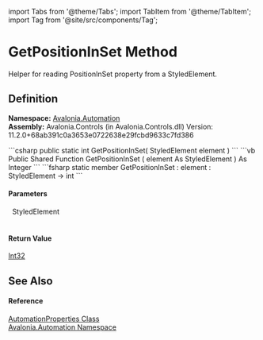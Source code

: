 import Tabs from '@theme/Tabs'; 
import TabItem from '@theme/TabItem'; 
import Tag from '@site/src/components/Tag'; 

# GetPositionInSet Method


Helper for reading PositionInSet property from a StyledElement.



## Definition
**Namespace:** <a href="N_Avalonia_Automation">Avalonia.Automation</a>  
**Assembly:** Avalonia.Controls (in Avalonia.Controls.dll) Version: 11.2.0+68ab391c0a3653e0722638e29fcbd9633c7fd386

<Tabs groupId="api-code-preview">
<TabItem value="csharp" label="C#">
```csharp
public static int GetPositionInSet(
	StyledElement element
)
```
</TabItem>
<TabItem value="vb" label="VB">
```vb
Public Shared Function GetPositionInSet ( 
	element As StyledElement
) As Integer
```
</TabItem>
<TabItem value="fsharp" label="F#">
```fsharp
static member GetPositionInSet : 
        element : StyledElement -> int 
```
</TabItem>
</Tabs>



#### Parameters
<dl><dt>  StyledElement</dt><dd> </dd></dl>

#### Return Value
<a href="https://learn.microsoft.com/dotnet/api/system.int32" target="_blank" rel="noopener noreferrer">Int32</a>

## See Also


#### Reference
<a href="T_Avalonia_Automation_AutomationProperties">AutomationProperties Class</a>  
<a href="N_Avalonia_Automation">Avalonia.Automation Namespace</a>  
